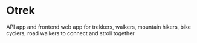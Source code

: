 # Otrek
API app and frontend web app for trekkers, walkers, mountain hikers, bike cyclers, road walkers to connect and stroll together
